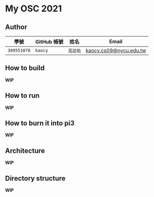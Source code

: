 # My OSC 2021

## Author

| 學號 | GitHub 帳號 | 姓名 | Email |
| --- | ----------- | --- | --- |
|`309551078`| `kaocy` | `高誌佑` | kaocy.cs09@nycu.edu.tw |

## How to build

**WIP**

## How to run

**WIP**

## How to burn it into pi3

**WIP**

## Architecture

**WIP**

## Directory structure

**WIP**
